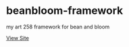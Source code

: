 # beanbloom-framework
my art 258 framework for bean and bloom

[View Site](https://ilysem.github.io/beanbloom-framework)
